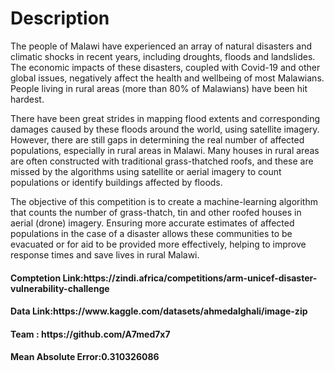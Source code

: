 <h1><b></b>Description</h1>
<p>The people of Malawi have experienced an array of natural disasters and climatic shocks in recent years, including droughts, floods and landslides. The economic impacts of these disasters, coupled with Covid-19 and other global issues, negatively affect the health and wellbeing of most Malawians. People living in rural areas (more than 80% of Malawians) have been hit hardest.

There have been great strides in mapping flood extents and corresponding damages caused by these floods around the world, using satellite imagery. However, there are still gaps in determining the real number of affected populations, especially in rural areas in Malawi. Many houses in rural areas are often constructed with traditional grass-thatched roofs, and these are missed by the algorithms using satellite or aerial imagery to count populations or identify buildings affected by floods.

The objective of this competition is to create a machine-learning algorithm that counts the number of grass-thatch, tin and other roofed houses in aerial (drone) imagery. Ensuring more accurate estimates of affected populations in the case of a disaster allows these communities to be evacuated or for aid to be provided more effectively, helping to improve response times and save lives in rural Malawi.</p>

<h4><b>Comptetion Link:https://zindi.africa/competitions/arm-unicef-disaster-vulnerability-challenge</b></h4>
<h4><b>Data Link:https://www.kaggle.com/datasets/ahmedalghali/image-zip</b></h4>
<h4><b> Team : https://github.com/A7med7x7</b></h4>
<h4><b> Mean Absolute Error:0.310326086</b></h4>




